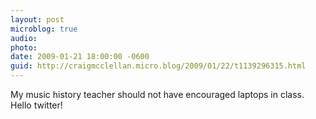 ```yaml
---
layout: post
microblog: true
audio: 
photo: 
date: 2009-01-21 18:00:00 -0600
guid: http://craigmcclellan.micro.blog/2009/01/22/t1139296315.html
---
```

My music history teacher should not have encouraged laptops in class.  Hello twitter!
